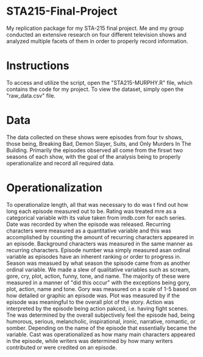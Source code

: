# STA215-Final-Project
My replication package for my STA-215 final project. Me and my group conducted an extensive research on four different television shows and analyzed multiple facets of them in order to properly record information.
# Instructions
To access and utilize the script, open the "STA215-MURPHY.R" file, which contains the code for my project. To view the dataset, simply open the "raw_data.csv" file.
# Data
The data collected on these shows were episodes from four tv shows, those being, Breaking Bad, Demon Slayer, Suits, and Only Murders In The Building. Primarily the episodes observed all come from the firswt two seasons of each show, with the goal of the analysis being to properly operationalize and record all required data.
# Operationalization
To operationalize length, all that was necessary to do was t find out how long each episode measured out to be. Rating was treated mre as a categorical variable with its value taken from imdb.com for each series. Date was recorded by when the episode was released. Recurring characters were measured as a quantitative variable and this was accomplished by counting the amount of recurring characters appeared in an episode. Background characters was measured in the same manner as recurring characters. Episode number wsa simply measured asan ordinal variable as episodes have an inherent ranking or order to progress in. Season was measued by what season the spisode came from as another ordinal variable. We made a slew of qualitative variables such as scream, gore, cry, plot, action, funny, tone, and name. The majority of these were measured in a manner of "did this occur" with the exceptions being gory, plot, action, name and tone. Gory was measured on a scale of 1-5 based on how detailed or graphic an episode was. Plot was measured by if the episode was meaningful to the overall plot of the story. Action was interpreted by the episode being action pakced, i.e. having fight scenes. Tne was determined by the overall subjectively feel the episode had, being humorous, serious, melancholic, inspirational, ironic, narrative, romantic, or somber. Depending on the name of the episode that essentially became the variable. Cast was operationalized as how many main characters appeared in the episode, while writers was determined by how many writers contributed or were credited on an episode.
